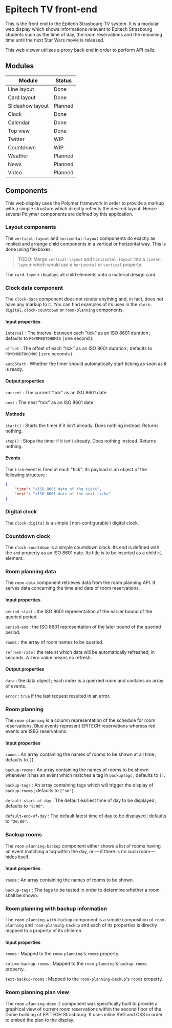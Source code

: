 # Epitech TV front-end

This is the front end to the Epitech Strasbourg TV system. It is a modular web
display which shows informations relevant to Epitech Strasbourg students such as
the time of day, the room reservations and the remaining time until the next
Star Wars movie is released.

This web viewer utilizes a proxy back end in order to perform API calls.

## Modules

| Module           | Status  |
| ---              | ---     |
| Line layout      | Done    |
| Card layout      | Done    |
| Slideshow layout | Planned |
| Clock            | Done    |
| Calendar         | Done    |
| Top view         | Done    |
| Twitter          | WIP     |
| Countdown        | WIP     |
| Weather          | Planned |
| News             | Planned |
| Video            | Planned |

## Components

This web display uses the Polymer framework in order to provide a markup with a
simple structure which directly reflects the desired layout. Hence several
Polymer components are defined by this application.

### Layout components

The `vertical-layout` and `horizontal-layout` components do exactly as implied
and arrange child components in a vertical or horizontal way. This is done
using flexboxes.

> TODO: Merge `vertical-layout` and `horizontal-layout` into a `linear-layout`
> which would use a `horizontal` or `vertical` property.

The `card-layout` displays all child elements onto a material design card.

### Clock data component

The `clock-data` component does not render anything and, in fact, does not have
any markup to it. You can find examples of its uses in the `clock-digital`, `clock-countdown` or `room-planning` components.

#### Input properties

`interval` : The interval between each "tick" as an ISO 8601 duration ;
defaults to `P0Y0M0DT0H0M1S` ( one second ).

`offset` : The offset of each "tick" as an ISO 8601 duration ; defaults to
`P0Y0M0DT0H0M0S` ( zero seconds ).

`autoStart` : Whether the timer should automatically start ticking as soon as
it is ready.

#### Output properties

`current` : The current "tick" as an ISO 8601 date.

`next` : The next "tick" as an ISO 8601 date.

#### Methods

`start()` : Starts the timer if it isn't already. Does nothing instead. Returns
nothing.

`stop()` : Stops the timer if it isn't already. Does nothing instead. Returns
nothing.

#### Events

The `tick` event is fired at each "tick". Its payload is an object of the
following structure :

``` json
{
	"time": "<ISO 8601 date of the tick>",
	"next": "<ISO 8601 date of the next tick>"
}
```

### Digital clock

The `clock-digital` is a simple ( non-configurable ) digital clock.

### Countdown clock

The `clock-countdown` is a simple countdown clock. Its end is defined with the
`end` property as an ISO 8601 date. Its title is to be inserted as a child `h1`
element.

### Room planning data

The `room-data` component retrieves data from the room planning API. It serves
data concerning the time and date of room reservations.

#### Input properties

`period-start` : the ISO 8601 representation of the earlier bound of the
queried period.

`period-end` : the ISO 8601 representation of the later bound of the queried
period.

`rooms` : the array of room names to be queried.

`refresh-rate` : the rate at which data will be automatically refreshed, in
seconds. A zero value means no refresh.

#### Output properties

`data` : the data object ; each index is a querried room and contains an array
of events.

`error` : `true` if the last request resulted in an error.

### Room planning

The `room-planning` is a column representation of the schedule for room
reservations. Blue events represent EPITECH reservations whereas red events are
ISEG reservations.

#### Input properties

`rooms` : An array containing the names of rooms to be shown at all time ;
defaults to `[]`.

`backup-rooms` : An array containing the names of rooms to be shown whenever it
has an event which matches a tag in `backupTags` ; defaults to `[]`.

`backup-tags` : An array containing tags which will trigger the display of
`backup-rooms` ; defaults to `["sm"]`.

`default-start-of-day` : The default earliest time of day to be displayed ;
defaults to `"8:00"`.

`default-end-of-day` : The default latest time of day to be displayed ;
defaults to `"20:00"`.

### Backup rooms

The `room-planning-backup` component either shows a list of rooms having an
event matching a tag within the day, or — if there is no such room — hides
itself.

#### Input properties

`rooms` : An array containing the names of rooms to be shown.

`backup-tags` : The tags to be tested in order to determine whether a room
shall be shown.

### Room planning with backup information

The `room-planning-with-backup` component is a simple composition of
`room-planning` and `room-planning-backup` and each of its properties is
directly mapped to a property of its children.

#### Input properties

`rooms` : Mapped to the `room-planning`'s `rooms` property.

`column-backup-rooms` : Mapped to the `room-planning`'s `backup-rooms` property.

`text-backup-rooms` : Mapped to the `room-planning-backup`'s `rooms` property.

### Room planning plan view

The `room-planning-dome-2` component was specifically built to provide a
graphical view of current room reservations within the second floor of the Dome
building of EPITECH Strasbourg. It uses inline SVG and CSS in order to embed
the plan to the display.
